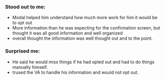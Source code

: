 ### Stood out to me:
- Modal helped him understand how much more work for him it would be to opt out
- More information than he was expecting for the confirmation screen, but thought it was all good information and well organized
- overall thought the information was well thought out and to the point. 

### Surprised me:
- He said he would miss things if he had opted out and had to do things manually himself.
- trused the VA to handle his information and would not opt out.
